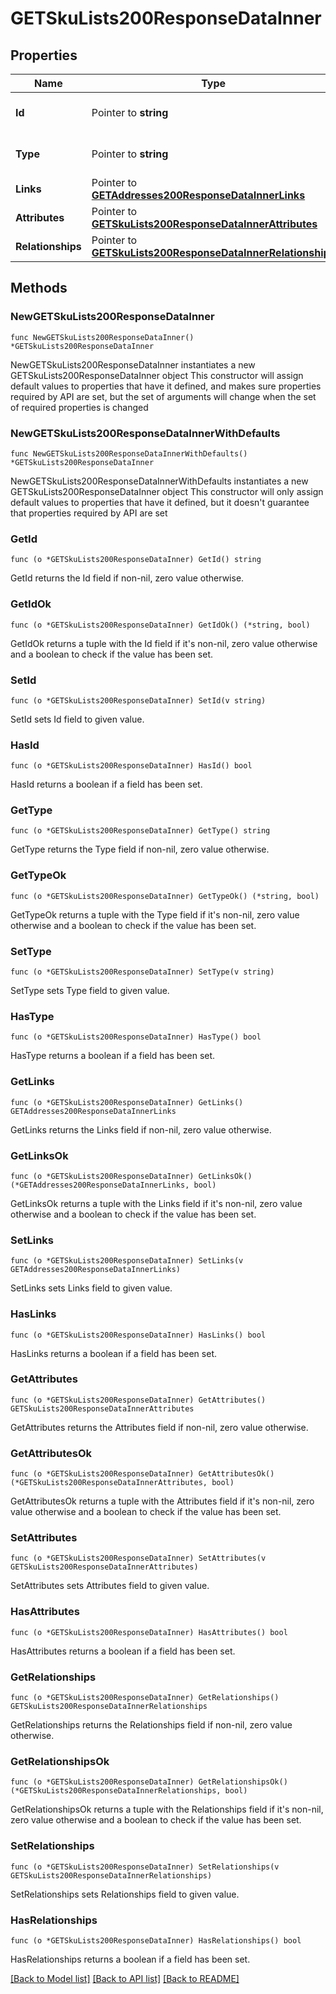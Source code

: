 # GETSkuLists200ResponseDataInner

## Properties

Name | Type | Description | Notes
------------ | ------------- | ------------- | -------------
**Id** | Pointer to **string** | The resource&#39;s id | [optional] 
**Type** | Pointer to **string** | The resource&#39;s type | [optional] 
**Links** | Pointer to [**GETAddresses200ResponseDataInnerLinks**](GETAddresses200ResponseDataInnerLinks.md) |  | [optional] 
**Attributes** | Pointer to [**GETSkuLists200ResponseDataInnerAttributes**](GETSkuLists200ResponseDataInnerAttributes.md) |  | [optional] 
**Relationships** | Pointer to [**GETSkuLists200ResponseDataInnerRelationships**](GETSkuLists200ResponseDataInnerRelationships.md) |  | [optional] 

## Methods

### NewGETSkuLists200ResponseDataInner

`func NewGETSkuLists200ResponseDataInner() *GETSkuLists200ResponseDataInner`

NewGETSkuLists200ResponseDataInner instantiates a new GETSkuLists200ResponseDataInner object
This constructor will assign default values to properties that have it defined,
and makes sure properties required by API are set, but the set of arguments
will change when the set of required properties is changed

### NewGETSkuLists200ResponseDataInnerWithDefaults

`func NewGETSkuLists200ResponseDataInnerWithDefaults() *GETSkuLists200ResponseDataInner`

NewGETSkuLists200ResponseDataInnerWithDefaults instantiates a new GETSkuLists200ResponseDataInner object
This constructor will only assign default values to properties that have it defined,
but it doesn't guarantee that properties required by API are set

### GetId

`func (o *GETSkuLists200ResponseDataInner) GetId() string`

GetId returns the Id field if non-nil, zero value otherwise.

### GetIdOk

`func (o *GETSkuLists200ResponseDataInner) GetIdOk() (*string, bool)`

GetIdOk returns a tuple with the Id field if it's non-nil, zero value otherwise
and a boolean to check if the value has been set.

### SetId

`func (o *GETSkuLists200ResponseDataInner) SetId(v string)`

SetId sets Id field to given value.

### HasId

`func (o *GETSkuLists200ResponseDataInner) HasId() bool`

HasId returns a boolean if a field has been set.

### GetType

`func (o *GETSkuLists200ResponseDataInner) GetType() string`

GetType returns the Type field if non-nil, zero value otherwise.

### GetTypeOk

`func (o *GETSkuLists200ResponseDataInner) GetTypeOk() (*string, bool)`

GetTypeOk returns a tuple with the Type field if it's non-nil, zero value otherwise
and a boolean to check if the value has been set.

### SetType

`func (o *GETSkuLists200ResponseDataInner) SetType(v string)`

SetType sets Type field to given value.

### HasType

`func (o *GETSkuLists200ResponseDataInner) HasType() bool`

HasType returns a boolean if a field has been set.

### GetLinks

`func (o *GETSkuLists200ResponseDataInner) GetLinks() GETAddresses200ResponseDataInnerLinks`

GetLinks returns the Links field if non-nil, zero value otherwise.

### GetLinksOk

`func (o *GETSkuLists200ResponseDataInner) GetLinksOk() (*GETAddresses200ResponseDataInnerLinks, bool)`

GetLinksOk returns a tuple with the Links field if it's non-nil, zero value otherwise
and a boolean to check if the value has been set.

### SetLinks

`func (o *GETSkuLists200ResponseDataInner) SetLinks(v GETAddresses200ResponseDataInnerLinks)`

SetLinks sets Links field to given value.

### HasLinks

`func (o *GETSkuLists200ResponseDataInner) HasLinks() bool`

HasLinks returns a boolean if a field has been set.

### GetAttributes

`func (o *GETSkuLists200ResponseDataInner) GetAttributes() GETSkuLists200ResponseDataInnerAttributes`

GetAttributes returns the Attributes field if non-nil, zero value otherwise.

### GetAttributesOk

`func (o *GETSkuLists200ResponseDataInner) GetAttributesOk() (*GETSkuLists200ResponseDataInnerAttributes, bool)`

GetAttributesOk returns a tuple with the Attributes field if it's non-nil, zero value otherwise
and a boolean to check if the value has been set.

### SetAttributes

`func (o *GETSkuLists200ResponseDataInner) SetAttributes(v GETSkuLists200ResponseDataInnerAttributes)`

SetAttributes sets Attributes field to given value.

### HasAttributes

`func (o *GETSkuLists200ResponseDataInner) HasAttributes() bool`

HasAttributes returns a boolean if a field has been set.

### GetRelationships

`func (o *GETSkuLists200ResponseDataInner) GetRelationships() GETSkuLists200ResponseDataInnerRelationships`

GetRelationships returns the Relationships field if non-nil, zero value otherwise.

### GetRelationshipsOk

`func (o *GETSkuLists200ResponseDataInner) GetRelationshipsOk() (*GETSkuLists200ResponseDataInnerRelationships, bool)`

GetRelationshipsOk returns a tuple with the Relationships field if it's non-nil, zero value otherwise
and a boolean to check if the value has been set.

### SetRelationships

`func (o *GETSkuLists200ResponseDataInner) SetRelationships(v GETSkuLists200ResponseDataInnerRelationships)`

SetRelationships sets Relationships field to given value.

### HasRelationships

`func (o *GETSkuLists200ResponseDataInner) HasRelationships() bool`

HasRelationships returns a boolean if a field has been set.


[[Back to Model list]](../README.md#documentation-for-models) [[Back to API list]](../README.md#documentation-for-api-endpoints) [[Back to README]](../README.md)


